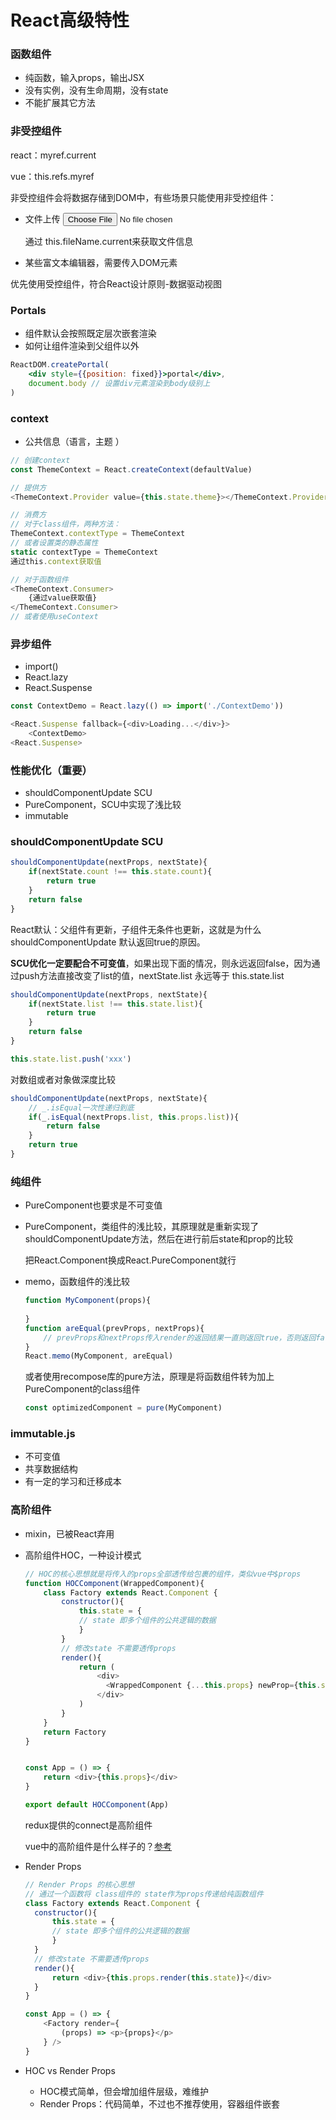 # React高级特性

### 函数组件

+ 纯函数，输入props，输出JSX
+ 没有实例，没有生命周期，没有state 
+ 不能扩展其它方法



### 非受控组件

react：myref.current

vue：this.refs.myref



非受控组件会将数据存储到DOM中，有些场景只能使用非受控组件：

+ 文件上传 <input type=file ref="this.fileName">

  通过 this.fileName.current来获取文件信息

+ 某些富文本编辑器，需要传入DOM元素



优先使用受控组件，符合React设计原则-数据驱动视图



### Portals

+ 组件默认会按照既定层次嵌套渲染
+ 如何让组件渲染到父组件以外

```jsx
ReactDOM.createPortal(
	<div style={{position: fixed}}>portal</div>,
    document.body // 设置div元素渲染到body级别上
)
```



### context

+ 公共信息（语言，主题 ）

```js
// 创建context
const ThemeContext = React.createContext(defaultValue)

// 提供方
<ThemeContext.Provider value={this.state.theme}></ThemeContext.Provider>

// 消费方
// 对于class组件，两种方法：
ThemeContext.contextType = ThemeContext
// 或者设置类的静态属性
static contextType = ThemeContext
通过this.context获取值

// 对于函数组件
<ThemeContext.Consumer>
    {通过value获取值}
</ThemeContext.Consumer>
// 或者使用useContext
```



### 异步组件

+ import()
+ React.lazy
+ React.Suspense

```js
const ContextDemo = React.lazy(() => import('./ContextDemo'))

<React.Suspense fallback={<div>Loading...</div>}>
	<ContextDemo>
<React.Suspense>
```



### 性能优化（重要）

+ shouldComponentUpdate SCU
+ PureComponent，SCU中实现了浅比较
+ immutable



### shouldComponentUpdate SCU

```js
shouldComponentUpdate(nextProps, nextState){
    if(nextState.count !== this.state.count){
        return true
    }
    return false
}
```

React默认：父组件有更新，子组件无条件也更新，这就是为什么shouldComponentUpdate 默认返回true的原因。

**SCU优化一定要配合不可变值**，如果出现下面的情况，则永远返回false，因为通过push方法直接改变了list的值，nextState.list 永远等于 this.state.list

```js
shouldComponentUpdate(nextProps, nextState){
    if(nextState.list !== this.state.list){
        return true
    }
    return false
}

this.state.list.push('xxx')
```

对数组或者对象做深度比较

```js
shouldComponentUpdate(nextProps, nextState){
	// _.isEqual一次性递归到底    
    if(_.isEqual(nextProps.list, this.props.list)){
        return false
    }
    return true
}
```



### 纯组件

+ PureComponent也要求是不可变值

+ PureComponent，类组件的浅比较，其原理就是重新实现了shouldComponentUpdate方法，然后在进行前后state和prop的比较

  把React.Component换成React.PureComponent就行

+ memo，函数组件的浅比较

  ```js
  function MyComponent(props){
      
  }
  function areEqual(prevProps, nextProps){
      // prevProps和nextProps传入render的返回结果一直则返回true，否则返回false
  }
  React.memo(MyComponent, areEqual)
  ```

  或者使用recompose库的pure方法，原理是将函数组件转为加上PureComponent的class组件

  ```js
  const optimizedComponent = pure(MyComponent)
  ```

  

### immutable.js

+ 不可变值
+ 共享数据结构
+ 有一定的学习和迁移成本



### 高阶组件

+ mixin，已被React弃用

+ 高阶组件HOC，一种设计模式

  ```js
  // HOC的核心思想就是将传入的props全部透传给包裹的组件，类似vue中$props
  function HOCComponent(WrappedComponent){
      class Factory extends React.Component {
          constructor(){
              this.state = {
              // state 即多个组件的公共逻辑的数据
              }
          }
          // 修改state 不需要透传props
          render(){
              return (
                  <div>
                  	<WrappedComponent {...this.props} newProp={this.state} />
                  </div>
              )
          }
      }
      return Factory
  }
  
  
  const App = () => {
      return <div>{this.props}</div>
  }
  
  export default HOCComponent(App)
  ```

  redux提供的connect是高阶组件

  vue中的高阶组件是什么样子的？[参考](https://juejin.im/entry/5a524420f265da3e2e6252c5)

+ Render Props

  ```js
  // Render Props 的核心思想
  // 通过一个函数将 class组件的 state作为props传递给纯函数组件
  class Factory extends React.Component {
  	constructor(){
  		this.state = {
  		// state 即多个组件的公共逻辑的数据
  		}
  	}
  	// 修改state 不需要透传props
  	render(){
  		return <div>{this.props.render(this.state)}</div>
  	}
  }
  
  const App = () => {
      <Factory render={
          (props) => <p>{props}</p>
      } />
  }
  ```

+ HOC vs Render Props
  + HOC模式简单，但会增加组件层级，难维护
  + Render Props：代码简单，不过也不推荐使用，容器组件嵌套

























